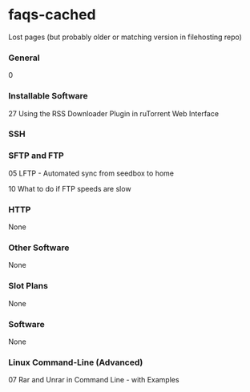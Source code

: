 # faqs-cached

Lost pages (but probably older or matching version in filehosting repo)

### General

0

### Installable Software

27 Using the RSS Downloader Plugin in ruTorrent Web Interface

### SSH

### SFTP and FTP

05 LFTP - Automated sync from seedbox to home

10 What to do if FTP speeds are slow

### HTTP

None

###  Other Software

None

### Slot Plans

None

### Software

None

### Linux Command-Line (Advanced)

07 Rar and Unrar in Command Line - with Examples

